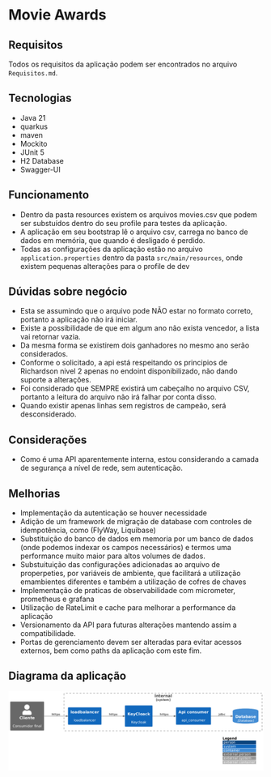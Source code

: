 # Movie Awards

## Requisitos

Todos os requisitos da aplicação podem ser encontrados no arquivo `Requisitos.md`.

## Tecnologias
- Java 21
- quarkus
- maven
- Mockito
- JUnit 5
- H2 Database
- Swagger-UI

## Funcionamento
- Dentro da pasta resources existem os arquivos movies.csv que podem ser substuídos dentro do seu profile para testes da aplicação.
- A aplicação em seu bootstrap lê o arquivo csv, carrega no banco de dados em memória, que quando é desligado é perdido.
- Todas as configurações da aplicação estão no arquivo `application.properties` dentro da pasta `src/main/resources`, onde existem pequenas alterações para o profile de dev

## Dúvidas sobre negócio
- Esta se assumindo que o arquivo pode NÃO estar no formato correto, portanto a aplicação não irá iniciar.
- Existe a possibilidade de que em algum ano não exista vencedor, a lista vai retornar vazia.
- Da mesma forma se existirem dois ganhadores no mesmo ano serão considerados.
- Conforme o solicitado, a api está respeitando os principios de Richardson nivel 2 apenas no endoint disponibilizado, não dando suporte a alterações.
- Foi considerado que SEMPRE existirá um cabeçalho no arquivo CSV, portanto a leitura do arquivo não irá falhar por conta disso.
- Quando existir apenas linhas sem registros de campeão, será desconsiderado.

## Considerações
- Como é uma API aparentemente interna, estou considerando a camada de segurança a nível de rede, sem autenticação.

## Melhorias

- Implementação da autenticação se houver necessidade
- Adição de um framework de migração de database com controles de idempotência, como (FlyWay, Liquibase)
- Substituição do banco de dados em memoria por um banco de dados (onde podemos indexar os campos necessários) e termos uma performance muito maior para altos volumes de dados.
- Substuituição das configurações adicionadas ao arquivo de properpeties, por variáveis de ambiente, que facilitará a utilização emambientes diferentes e também a utilização de cofres de chaves
- Implementação de praticas de observabilidade com micrometer, prometheus e grafana
- Utilização de RateLimit e cache para melhorar a performance da aplicação
- Versionamento da API para futuras alterações mantendo assim a compatibilidade.
- Portas de gerenciamento devem ser alteradas para evitar acessos externos, bem como paths da aplicação com este fim.

## Diagrama da aplicação
![img.png](img.png)
